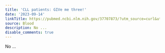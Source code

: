 ```yaml
---
title: 'CLL patients: GIVe me three!'
date: '2023-09-14'
linkTitle: https://pubmed.ncbi.nlm.nih.gov/37707873/?utm_source=curl&utm_medium=rss&utm_campaign=journals&utm_content=7603509&fc=None&ff=20230914180826&v=2.17.9.post6+86293ac
source: Blood
description: No ...
disable_comments: true
---
```

No ...